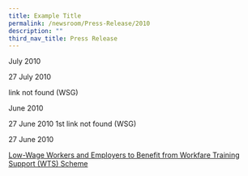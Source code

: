 ```yaml
---
title: Example Title
permalink: /newsroom/Press-Release/2010
description: ""
third_nav_title: Press Release
---
```

July 2010

27 July 2010

link not found (WSG)

June 2010

27 June 2010
1st link not found (WSG)

27 June 2010

[Low-Wage Workers and Employers to Benefit from Workfare Training Support (WTS) Scheme](https://www.mom.gov.sg/newsroom/press-releases/2010/lowwage-workers-and-employers-to-benefit-from-workfare-training-support-wts-scheme)